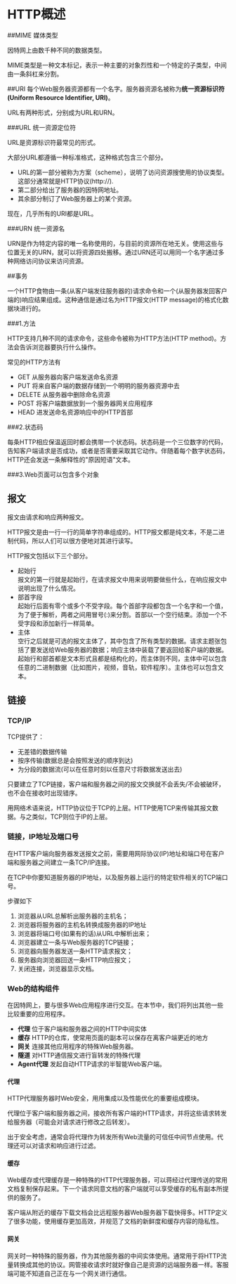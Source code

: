# HTTP概述

##MIME 媒体类型

因特网上由数千种不同的数据类型。

MIME类型是一种文本标记，表示一种主要的对象烈性和一个特定的子类型，中间由一条斜杠来分割。

##URI 
每个Web服务器资源都有一个名字。服务器资源名被称为**统一资源标识符(Uniform Resource Identifier, URI)**。

URL有两种形式，分别成为URL和URN。

###URL 统一资源定位符

URL是资源标识符最常见的形式。

大部分URL都遵循一种标准格式，这种格式包含三个部分。

* URL的第一部分被称为方案（scheme），说明了访问资源搜使用的协议类型。这部分通常就是HTTP协议(http://).
* 第二部分给出了服务器的因特网地址。
* 其余部分制订了Web服务器上的某个资源。

现在，几乎所有的URI都是URL。

###URN 统一资源名

URN是作为特定内容的唯一名称使用的，与目前的资源所在地无关。使用这些与位置无关的URN，就可以将资源四处搬移。通过URN还可以用同一个名字通过多种网络访问协议来访问资源。

##事务

一个HTTP食物由一条(从客户端发往服务器的)请求命令和一个(从服务器发回客户端的)响应结果组成。这种通信是通过名为HTTP报文(HTTP message)的格式化数据块进行的。

###1.方法

HTTP支持几种不同的请求命令，这些命令被称为HTTP方法(HTTP method)。方法会告诉浏览器要执行什么操作。

常见的HTTP方法有

* GET 从服务器向客户端发送命名资源
* PUT 将来自客户端的数据存储到一个明明的服务器资源中去
* DELETE 从服务器中删除命名资源
* POST 将客户端数据放到一个服务器网关应用程序
* HEAD 进发送命名资源响应中的HTTP首部

###2.状态码

每条HTTP相应保温返回时都会携带一个状态码。状态码是一个三位数字的代码，告知客户端请求是否成功，或者是否需要采取其它动作。伴随着每个数字状态码，HTTP还会发送一条解释性的"原因短语"文本。

###3.Web页面可以包含多个对象


## 报文

报文由请求和响应两种报文。

HTTP报文是由一行一行的简单字符串组成的。HTTP报文都是纯文本，不是二进制代码，所以人们可以很方便地对其进行读写。


HTTP报文包括以下三个部分。

* 起始行<br>
 报文的第一行就是起始行，在请求报文中用来说明要做些什么，在响应报文中说明出现了什么情况。
* 部首字段<br>
 起始行后面有零个或多个不受字段。每个首部字段都包含一个名字和一个值，为了便于解析，两者之间用冒号(:)来分割。首部以一个空行结束。添加一个不受字段和添加新行一样简单。
* 主体<br>
 空行之后就是可选的报文主体了，其中包含了所有类型的数据。请求主题张包括了要发送给Web服务器的数据；响应主体中装载了要返回给客户端的数据。起始行和部首都是文本形式且都是结构化的，而主体则不同，主体中可以包含任意的二进制数据（比如图片，视频，音轨，软件程序）。主体也可以包含文本。


## 链接

### TCP/IP	

TCP提供了：

* 无差错的数据传输
* 按序传输(数据总是会按照发送的顺序到达)
* 为分段的数据流(可以在任意时刻以任意尺寸将数据发送出去)

只要建立了TCP链接，客户端和服务器之间的报文交换就不会丢失/不会被破环，也不会在接收时出现错序。

用网络术语来说，HTTP协议位于TCP的上层。HTTP使用TCP来传输其报文数据。与之类似，TCP则位于IP的上层。


### 链接，IP地址及端口号

在HTTP客户端向服务器发送报文之前，需要用网际协议(IP)地址和端口号在客户端和服务器之间建立一条TCP/IP连接。



在TCP中你要知道服务器的IP地址，以及服务器上运行的特定软件相关的TCP端口号。


步骤如下

1. 浏览器从URL总解析出服务器的主机名；
2. 浏览器将服务器的主机名转换成服务器的IP地址
3. 浏览器将端口号(如果有的话)从URL中解析出来；
4. 浏览器建立一条与Web服务器的TCP链接；
5. 浏览器向服务器发送一条HTTP请求报文；
6. 服务器向浏览器回送一条HTTP响应报文；
7. 关闭连接，浏览器显示文档。


### Web的结构组件

在因特网上，要与很多Web应用程序进行交互。在本节中，我们将列出其他一些比较重要的应用程序。

* **代理** 位于客户端和服务器之间的HTTP中间实体
* **缓存** HTTP的仓库，使常用页面的副本可以保存在离客户端更近的地方
* **网关** 连接其他应用程序的特殊Web服务器。
* **隧道** 对HTTP通信报文进行盲转发的特殊代理
* **Agent代理** 发起自动HTTP请求的半智能Web客户端。

#### 代理

HTTP代理服务器时Web安全，用用集成以及性能优化的重要组成模块。

代理位于客户端和服务器之间，接收所有客户端的HTTP请求，并将这些请求转发给服务器（可能会对请求进行修改之后转发）。

出于安全考虑，通常会将代理作为转发所有Web流量的可信任中间节点使用。代理还可以对请求和响应进行过滤。


#### 缓存

Web缓存或代理缓存是一种特殊的HTTP代理服务器，可以蒋经过代理传送的常用文档复制保存起来。下一个请求同意文档的客户端就可以享受缓存的私有副本所提供的服务了。

客户端从附近的缓存下载文档会比远程服务器Web服务器下载快得多。HTTP定义了很多功能，使用缓存更加高效，并规范了文档的新鲜度和缓存内容的隐私性。


#### 网关

网关时一种特殊的服务器，作为其他服务器的中间实体使用。通常用于将HTTP流量转换成其他的协议。网管接收请求时就好像自己是资源的远端服务器一样。客服端可能不知道自己正在与一个网关进行通信。










